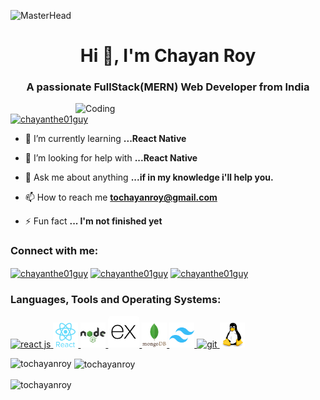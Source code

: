 ![MasterHead](https://firebasestorage.googleapis.com/v0/b/flexi-coding.appspot.com/o/dempgi7-520f8d5f-63d4-4453-8822-dbc149ae27f8.gif?alt=media&token=91c0c7b2-93c3-4029-b011-1a8703c5730d)
<h1 align="center">Hi 👋, I'm Chayan Roy</h1>
<h3 align="center">A passionate FullStack(MERN) Web Developer from India</h3>
<img align="right" alt="Coding" width="400" src="https://cdn.dribbble.com/users/1162077/screenshots/3848914/programmer.gif">

<p align="left"> <a href="https://twitter.com/chayanthe01guy" target="blank"><img src="https://img.shields.io/twitter/follow/chayanthe01guy?logo=twitter&style=for-the-badge" alt="chayanthe01guy" /></a> </p>

- 🌱 I’m currently learning **...React Native**

- 🤝 I’m looking for help with **...React Native**

- 💬 Ask me about anything **...if in my knowledge i'll help you.**

- 📫 How to reach me **tochayanroy@gmail.com**

- ⚡ Fun fact **... I'm not finished yet**

<h3 align="left">Connect with me:</h3>

<p align="left">
 <a href="https://instagram.com/chayan0roy" target="blank"><img align="center" src="https://raw.githubusercontent.com/rahuldkjain/github-profile-readme-generator/master/src/images/icons/Social/instagram.svg" alt="chayanthe01guy" height="30" width="40" /></a>
<a href="https://twitter.com/chayan0roy" target="blank"><img align="center" src="https://raw.githubusercontent.com/rahuldkjain/github-profile-readme-generator/master/src/images/icons/Social/twitter.svg" alt="chayanthe01guy" height="30" width="40" /></a>
<a href="https://fb.com/chayan0roy" target="blank"><img align="center" src="https://raw.githubusercontent.com/rahuldkjain/github-profile-readme-generator/master/src/images/icons/Social/facebook.svg" alt="chayanthe01guy" height="30" width="40" /></a>

</p>

<h3 align="left">Languages, Tools and Operating Systems:</h3>
<p align="left"> 
 <a href="https://reactnative.dev/" target="_blank" rel="noreferrer"> 
  <img src="https://cdn.worldvectorlogo.com/logos/react-native-1.svg" alt="react js" width="40" height="40"/> 
</a> 
 <a href="https://reactjs.org/" target="_blank" rel="noreferrer"> 
  <img src="https://raw.githubusercontent.com/devicons/devicon/master/icons/react/react-original-wordmark.svg" alt="react native" width="40" height="40"/> 
</a> 
 <a href="https://nodejs.org" target="_blank" rel="noreferrer"> 
  <img src="https://raw.githubusercontent.com/devicons/devicon/master/icons/nodejs/nodejs-original-wordmark.svg" alt="nodejs" width="40" height="40"/> 
</a> 
<a href="https://expressjs.com" target="_blank" rel="noreferrer"> 
  <img src="https://github.com/devicons/devicon/blob/master/icons/express/express-original.svg" alt="express" width="40" height="40" style="background-color: white; padding: 5px; border-radius: 5px;"/> 
</a> 
<a href="https://www.mongodb.com/" target="_blank" rel="noreferrer"> 
  <img src="https://raw.githubusercontent.com/devicons/devicon/master/icons/mongodb/mongodb-original-wordmark.svg" alt="mongodb" width="40" height="40"/> 
</a> 
<a href="https://tailwindcss.com/" target="_blank" rel="noreferrer"> 
  <img src="https://github.com/devicons/devicon/blob/master/icons/tailwindcss/tailwindcss-original.svg" alt="tailwind css" width="40" height="40"/> 
</a>
<a href="https://git-scm.com/" target="_blank" rel="noreferrer"> 
  <img src="https://www.vectorlogo.zone/logos/git-scm/git-scm-icon.svg" alt="git" width="40" height="40"/> 
</a> 
<a href="https://www.linux.org/" target="_blank" rel="noreferrer"> 
  <img src="https://raw.githubusercontent.com/devicons/devicon/master/icons/linux/linux-original.svg" alt="linux" width="40" height="40"/> 
</a>
</p>


<p><img align="left" src="https://github-readme-stats.vercel.app/api/top-langs?username=tochayanroy&show_icons=true&locale=en&layout=compact&theme=tokyonight" alt="tochayanroy" /></p>

<p>&nbsp;<img align="center" src="https://github-readme-stats.vercel.app/api?username=tochayanroy&show_icons=true&locale=en&theme=tokyonight" alt="tochayanroy" /></p>

<p><img align="center" src="https://github-readme-streak-stats.herokuapp.com/?user=tochayanroy&&theme=tokyonight" alt="tochayanroy" /></p>
